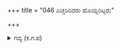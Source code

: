 +++
title = "046 ಎಚ್ಚರಿರಿದರು ಹೊಯ್ದರಿಟ್ಟರು"

+++

<details><summary>ಗದ್ಯ (ಕ.ಗ.ಪ) </summary>

46. ಗಂಧರ್ವರು ಆ ಸೈನಿಕರನ್ನು ಹೊಡೆದರು, ಇರಿದರು, ಬಡಿದರು, ಚುಚ್ಚಿದರು, ಸೀಳಿದರು, ನೂಕಿದರು, ಕೊಚ್ಚಿದರು, ನುಗ್ಗಿದರು, ಕೊಯ್ದರು, ನುಚ್ಚುನುರಿ ಮಾಡಿದರು. ದಡಿವಲೆ, ಕಣ್ಣಿವಲೆಗಳಲ್ಲಿ ಸೇರಿಸಿದ ಹಾಗೆ ಮಾಡಿ ಕೌರವಾನುಜರನ್ನು ಹಿಂಸಿಸಿದರು.
</details>
